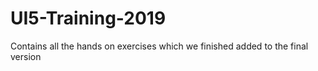 # UI5-Training-2019
Contains all the hands on exercises which we finished added to the final version 
